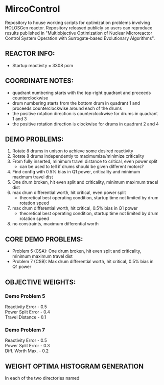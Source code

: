 # MircoControl

Repository to house working scripts for optimization problems involving 
HOLOSGen reactor. Repository released publicly so users can reproduce results
published in "Multiobjective Optimization of Nuclear Microreactor Control
System Operation with Surrogate-based Evolutionary Algorithms".

## REACTOR INFO:
* Startup reactivity = 3308 pcm

## COORDINATE NOTES:
* quadrant numbering starts with the top-right quadrant and proceeds
counterclockwise
* drum numbering starts from the bottom drum in  quadrant 1 and
proceeds counterclockwise around each of the drums
* the positive rotation direction is counterclockwise for drums in quadrant 1 and 3
* the positive rotation direction is clockwise for drums in quadrant 2 and 4

## DEMO PROBLEMS:
1. Rotate 8 drums in unison to achieve some desired reactivity
2. Rotate 8 drums independently to maximumize/minimize criticality
3. From fully inserted, minimum travel distance to critical, even power split
    * can be used to tell if drums should be given different motors?
4. Find config with 0.5% bias in Q1 power, criticality and minimum maximum travel dist
5. One drum broken, hit even split and criticality, minimum maximum tracel dist
6. max drum differential worth, hit critical, even power split
    * theoretical best operating condition, startup time not limited by drum rotation speed
7. max drum differential worth, hit critical, 0.5% bias in Q1 power
    * theoretical best operating condition, startup time not limited by drum rotation speed
8. no constraints, maximum differential worth

## CORE DEMO PROBLEMS:
* Problem 5 (CSA): One drum broken, hit even split and criticality, minimum maximum travel dist
* Problem 7 (CSB): Max drum differential worth, hit critical, 0.5% bias in Q1 power

## OBJECTIVE WEIGHTS:
### Demo Problem 5
   Reactivity Error  - 0.5\
   Power Split Error - 0.4\
   Travel Distance   - 0.1
### Demo Problem 7
   Reactivity Error  - 0.5\
   Power Split Error - 0.3\
   Diff. Worth Max.  - 0.2

## WEIGHT OPTIMA HISTOGRAM GENERATION
In each of the two directories named 

